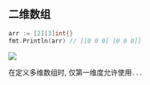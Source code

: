 ## 二维数组



```go
arr := [2][3]int{}
fmt.Println(arr) // [[0 0 0] [0 0 0]]

```

![](https://ws1.sinaimg.cn/large/006tNc79ly1g20x6h9hqdj315c0hw41z.jpg)



在定义多维数组时, 仅第一维度允许使用`...`

```go


```

















